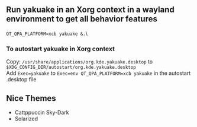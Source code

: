 ## Run yakuake in an Xorg context in a wayland environment to get all behavior features
`QT_QPA_PLATFORM=xcb yakuake &.`\
### To autostart yakuake in Xorg context
Copy: `/usr/share/applications/org.kde.yakuake.desktop` to `$XDG_CONFIG_DIR/autostart/org.kde.yakuake.desktop`\
Add `Exec=yakuake` to `Exec=env QT_QPA_PLATFORM=xcb yakuake` in the autostart .desktop file

## Nice Themes
- Cattppuccin Sky-Dark
- Solarized
